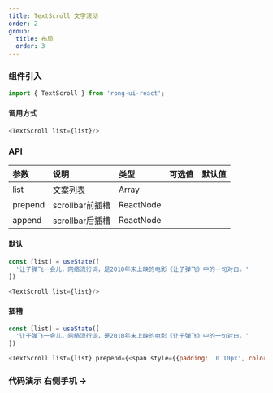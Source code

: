 ```yaml
---
title: TextScroll 文字滚动
order: 2
group:
  title: 布局
  order: 3
---
```



### 组件引入
```js
import { TextScroll } from 'rong-ui-react';
```

#### 调用方式
```js
<TextScroll list={list}/>
```

### API

| 参数      | 说明    | 类型      | 可选值       | 默认值   |
|:---------- |:-------- |:---------- |:----------  |:-------- |
| list  | 文案列表   | Array   |   | || l  | 左侧插槽   | ReactNode   |   | |
| prepend  | scrollbar前插槽   | ReactNode   |   | |
| append  | scrollbar后插槽   | ReactNode   |   | |



#### 默认
```js
const [list] = useState([
  '让子弹飞一会儿，网络流行词，是2010年末上映的电影《让子弹飞》中的一句对白。'
])

<TextScroll list={list}/>
```

#### 插槽
```js
const [list] = useState([
  '让子弹飞一会儿，网络流行词，是2010年末上映的电影《让子弹飞》中的一句对白。'
])

<TextScroll list={list} prepend={<span style={{padding: '0 10px', color: 'red'}}>Tips:</span>}/>
```


### 代码演示 <Badge> 右侧手机 → </Badge>
<code src="./demo.jsx"></code>
